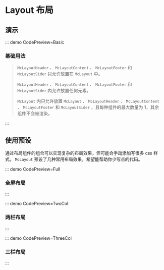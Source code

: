 # Layout 布局

## 演示

::: demo CodePreview=Basic

### 基础用法

<Basic />

> `McLayoutHeader` 、 `McLayoutContent` 、 `McLayoutFooter` 和 `McLayoutSider` 只允许放置在 `McLayout` 中。
>
> `McLayoutHeader` 、 `McLayoutContent` 、 `McLayoutFooter` 和 `McLayoutSider` 内允许放置任何元素。
>
> `McLayout` 内只允许放置 `McLayout` 、 `McLayoutHeader` 、 `McLayoutContent` 、 `McLayoutFooter` 和 `McLayoutSider` ，且每种组件的最大数量为 1，其余组件不会被渲染。

:::

## 使用预设

通过布局组件的组合可以实现复杂的布局效果，但可能会手动添加写很多 css 样式。 `McLayout` 预设了几种常用布局效果，希望能帮助你少写点的代码。

::: demo CodePreview=Full

### 全屏布局

<Full />

:::

::: demo CodePreview=TwoCol

### 两栏布局

<TwoCol />

:::

::: demo CodePreview=ThreeCol

### 三栏布局

<ThreeCol />
:::

